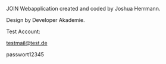 JOIN Webapplication created and coded by Joshua Herrmann.

Design by Developer Akademie.


Test Account:

testmail@test.de

passwort12345